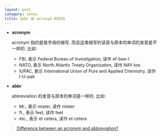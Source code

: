 ```yaml
---
layout: post
category: notes
title: abbr 和 acronym 的区别
---
```

- **acronym**

    acronym 指的是首字母的缩写, 而且这类缩写的读音与原本的单词的发音是不一样的. 比如:

    - FBI, 表示 Federal Bureau of Investigation, 读作 ef-bee-I
    - NATO, 表示 North Atlantic Treaty Organization, 读作 NAY-toe
    - IUPAC, 表示 International Union of Pure and Applied Chemistry, 读作 I-U-pak

- **abbr**

    abbreviation 的发音与原本的单词是一样的. 比如:

    - Mr., 表示 mister, 读作 mister
    - ft., 表示 feet, 读作 feet
    - etc., 表示 et cetera, 读作 et cetera

> [Difference between an acronym and abbreviation?](http://english.stackexchange.com/questions/3755/difference-between-an-acronym-and-abbreviation)
